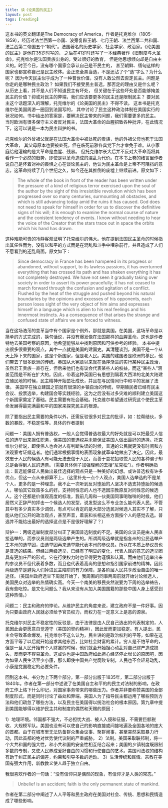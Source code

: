 ```yaml
---
title: 读《论美国的民主》
layout: post
tags: [reading]
---
```

<!--题记：试图一气呵成的把《论美国的民主》，《经济学原理》，《国富论》和《道德情操论》这几本书的书评写了，主要为了理清自己的思路。-->
<!--这些书不愧为经典，我花了大量时间力气阅读这几本书，得在每天黄金时段头脑清晰的时候读，否则难以理清书中逻辑。-->
<!--这些人的大脑是受到神的眷顾了么？怎么能写出这么精彩的东西？很长一段时间没有更新博客，因为在这一轮又一轮精彩如此的-->
<!--论证冲击下，我着实没有任何喘息的余地。同时为自己从09年开始向这个世界生产的垃圾文字感到抱歉，好在已经全部删了。现在开始更新，-->
<!--是因为我真的需要一个地方来理清这所有的东西，尝试过不同的方法，但都不是很成功。希望更新博客能够成为我细细回顾总结-->
<!--这些经典的动力。目标是每天或多或少都写一些书评，慢慢的将之前看过的好书在脑海中清理一下。-->

<!--2014-10-26 今晚的更新让我对书的初衷和时代背景有了更深的了解。希望在接下来的回顾总结中，能够进一步理清作者的论证思路。荟加油！： ）-->

<!--2014-10-27 接着整理下去。一晃又是一个小时。时间啊。-->

<!--2014-10-28 今天开始整理作者提出的民主的弊端，以及对此的辩护。时间啊。-->

这本书的英文翻译是The Democracy of America，作者是托克维尔（1805-1859），经历过法兰西第一帝国、波旁复辟王朝、七月王朝、法兰西第二共和国、法兰西第二帝国五个“朝代”。法国著名的历史学家、社会学家、政治家。《论美国的民主》是他在35岁时写的，
之后在41岁时还写了一本经典著作《旧制度与大革命》。托克维尔是法国贵族出身的，受过很好的教育，
但是他思想倾向却是自由主义的。时至今日，没有哪个国家会承认自己是不民主的，
甚至朝鲜、缅甸这样的国家也都宣称自己是民主政体。金正恩全票当选，不是还沾了个“选”字么？为什么呢？
因为今天民主似乎成为了一种普世价值，没有人敢公然去否定民主。问题是你走的是哪种民主政治？
如果我们不接受民主普选，那否定的理由又是什么呢？从历史上看，并不是人们不知道民主有坏处，
但关键在于这些坏处是否能够掩盖民主的价值？抑或对民主的弊端，我们应该要更多的民主还是限制民主？
要对民主这个话题深入的理解，托克维尔的《论美国的民主》不得不读。
这本书是托克维尔在美国周游一圈回到法国写的，
其中讨论了民主这种政治体制在美国实行的状况如何。书中给出的答案是，要解决民主带来的问题，我们需要更多的民主。
当时欧洲有很多保守主义者反对民主，法国大革命的血腥招致各种批评，在此情况下，这可以说是一本为民主辩护的书。

托克维尔的外曾祖父就是在法国大革命中被处死的贵族，他的外祖父母也死于法国大革命，
其父母原本也要被处死，但在临死前雅各宾党下台才幸免于难。从小家庭给他灌输的是大革命是血腥、残暴。
但托克维尔长大后并不反对大革命而将其看作一个必然的趋势，即使是以革命造成的混乱为代价。在本书上卷的绪言里作者说自己是怀着对神的畏惧之心在谈论民主的，他认为民主革命是上帝不可阻挡的意志，这革命持续了几个世纪之久，如今还在其推倒的废墟上继续前进。原文如下：
<blockquote>
The whole of the book in front of the reader has been written under the pressure of a kind of religious terror exercised upon the soul of the author by the sight of this irresistible revolution which has been progressed over so many centuries, surmounting all obstacles, and which is still advancing today amid the ruins it has caused. God does not need to speak for himself in order for us to discover the definitive signs of his will; it is enough to examine the normal course of nature and the conistent tendency of events. I know without needing to hear the voice of the Creator that the stars trace out in space the orbits which his hand has drawn.
</blockquote>

这种难能可贵的冷静客观证明了托克维尔的伟大。他在提到法国民主革命的时候指出其任性而为，没有以和平的方式而是在混乱和斗争中嘈杂前行，并且造成了人们不愿看到的还乱局面。原文如下：

<blockquote>
Since democracy in France has been hampered in its progress or abandoned, without support, to its
lawless passions, it has overturned everything that has crossed its path and has shaken everything it has not completely destroyed. We have not seen it gradually taking over society in order to assert its
power peacefully; it has not ceased to march forward through the confusion and agitation of a conflict.
Flushed by the heat of the struggle and pushed beyond his natural boundaries by the opinions and 
excesses of his opponents, each person loses sight of the very object of him aims and expresses
himself in a language which is alien to his real  feelings and his innermost instincts. As a consequence of that arises the strange and confused state of affairs we are forced to witness. 
</blockquote>

当在这场浩荡的变革当中有个国家是个例外，那就是美国。在美国，这场革命是以简单的方式完成的，换句话说，并没有爆发像在法国那样的血腥革命。这也是作者特地去美国考察的原因，他希望能够从中找到原因和可供参考的经验。
本书中提出很多很重要的观点，其中一点就是美国的建国史。其清楚谈到，美国不是一个从天上掉下来的国家，这是个新国家，但是老人民。美国的建国者是欧洲的移民，他们带去了很多欧洲的传统。英国从大宪章以来就在循序渐进的实行某种民主政治，虽然君王贵族一直存在，但后来他们也有议会代表某些人的权益，而这“某些人”涵盖范围是不断在扩大的。因此，带着这种英国已有思想到隔着大西洋的北美大陆建立殖民地的时候，民主精神开始茁壮成长，并且在与民情同行中和平的发展了法律。
美国早在独立建国之前就有很深的乡镇自治的传统，早期殖民者已经有民主会议、投票选举，构建国会等实践经验。这为之后没有过多灾难的顺利建立美国这个新国家奠定了基础。民主需要有社会基础。托克维尔希望通过研究这个使民主革命发展得最完满最和平的国家来探究民主的根源。
<!--，当托克维尔开始探讨民主的社会学基础的时候，他便成为了现代政治社会学之父。-->
除了要指出民主需要的条件以外，还需反驳很多对民主的批评，如：拉帮结伙，多数的暴政，不稳定性等。具体的作者提到

问题一：美国人拥有普选权，一般人会觉得普选权最大的好处就是可以把最受人信任的选举出来担任职务，但美国的普选权并未能保证美国人做出最好的选择。托克维尔分析说，即使伟人也会对人有判断失误的时候，普通的公民就更没有时间和方法观察考证候选者。他们通常根据事情的表面现象就草率地做出了决定。因此，最效忠于人民的候选人有可能无法去信于人民，而善于耍花招取悦人民的各种骗子却总是会得到人民的选票。（需要具体例子加强理解的去搜“尼克松”）。作者明确指出：普选能保证人民做出最佳选择的观点只是一种美好的幻想。或许普选权有许多优点，但这一点从来都算不上。（这里补充一点个人观点，美国人选举选的不是某个人，更多的是一种理念。我不止一次听到反对堕胎的人坚决不选支持堕胎的候选人，哪怕其它政策多么的好。支持同性恋的人也不选因宗教原反对同性恋的候选人。这个还都是价值观高度的标准，我前几周和一伙美国同事喝咖啡的时候，他们居然义正辞严的抨击一个候选人的发型，说发型这么不专业怎么能代表人民。不管其中有多少真实多少调侃，有点可以肯定的是大部分选民对候选人其实不了解，只能从他们公开的政治观点，甚至声音，着装和长相这些方面按个人的感觉去选。普选并不能给出最好的选择这点是不是很好理解了？）

辩护一：两级选举制度部分纠正了美国普选制度的不足。美国的众议员是由人民直接选举的，而参议员则是两级选举产生的。所谓两级选举就是指各州的公民选举产生本州的选举团，由选举团再来选举能代表本州的参议员。所以在本质上参议员也是普选的结果。但经过两级选举，已经有了明显的变化，代表人民的意志的选举团具有更加庄严的形式，它在行使权力时也显得更为谨慎和认真。而由他们选举出来的参议员不但代表着多数，而且也代表着高尚的思想和指引国家前进的精神。因此两级选举是避免人们掉进民主陷阱的有力保障，是各阶层人民共享政治自由的唯一途径。（美国州政府选举下周就开始了，我周围的同事两周前就开始讨论候选人，美国民众对选举的热情确实高。今天一个南美的移民突然说要为下周的选举祷告，我有些吃惊。是文化问题么？我从来没有从加入美国国籍的那些中国人身上感受到这种热情。）

问题二：民主和政府的悖论。从维护民主的角度来说，建立政府不是一件好事。因为只要由政府人民就必须给予官员权力，而权力在一定意义上是恶的源泉。

托克维尔对民主不稳定性的反驳是，由于法律是由人民自己选出的代表制定的，人民因此会更愿意自觉遵守（美国的契约精神），因此反而更加稳定。有人提出，民主会导致革命爆发。托克维尔不这么认为，民主讲的是政治权利的平等，如果在这方面平等了以后就开始追求其他东西，比如社会财富的累计。穷人是不怕革命的，但是一旦人民开始有个人财富的时候，他们就会开始担心动乱对自己财产造成损失，反而更不容易革命。这或许也是中国政府如此担心经济停止增长的原因吧，因为如果人民生活至少小康，那么即使中国共产党腐败专制，人民也不会轻易动乱，小康是党国稳定的必要条件。

回到这本书。书分为上下两个部分。第一部分出版于1835年，第二部分出版于1840年。作者在第一部分中述说了在美国自主和平的的民主对法制的影响，在政府工作上烙下什么印记，对国家事务带来的哪些压力。作者并非要称赞美国的全部制度形式，而是同时讨论了益处和弊端，美国人为了指导民主都运用了哪些预防方法和他们疏忽了哪些方法，以及民主在美国得以统治社会的根本原因。第九章中提到美国能够得以维护民主共和制度的偶然和天赐的原因：

1）地理环境。邻国都不强大，不必担忧大战、被人入侵和征服，不需要巨额税收、大规模军队。美国也没有可以使自己的影响直接或间接地遍及全国各地的庞大的首都。由于在城市里无法防备群众集会议事、聚群闹事，甚至突然采取暴力行动，因此首都的绝对优势使代议制的严重威胁。
2）法制。美国采取联邦制，将一个大共和国的强大性，和小共和国的安全性相互结合起来；美国的乡镇制度既限制多数的专制，又使人民养成爱好自由的习惯和行使自由的艺术。美国司法权的结构有助于纠正民主的偏差，约束和引导多数的运动。
3）生活传统和民情。宗教在美国有强大作用，新教教义使人趋于独立自由。

我很喜欢作者的一句话：“没有信仰只是偶然的现象，有信仰才是人类的常态。”

<blockquote>
Unbelief is an accident; faith is the only permanent state of mankind.
</blockquote>

作者在第二部分中阐述了人人平等和民主政府在美国对社会、传统、思想和民情造成了哪些影响。
<!-- 100多年前出版的书籍《旧制度与大革命》在今天能够翻译成中文，而且受到广泛的关注当然有他的道理，那么本书的中文译本是在1992年出版的，那么由冯唐先生翻译，由桂玉芳和张芝联两位老先生做的校对，张芝联是中国有名的研究法国历史的学者，他写得序言，这个序言本身有助于我们了解托克维尔这本《旧制度与大革命》，那么译者就张芝联先生说，他说托克维尔他开宗就这样说，他写这本书他是关于法国革命的研究，而不是一部法国的大革命，我们知道法国大革命是欧洲历史上最大的一场革命，他对人类社会都有很大不一样，比方说中国革命，中国革命受到的影响一个是来自俄罗斯的十月革命，另一个就是法国的大革命，所以为什么会产生法国大革命，这确实是一个非常令人感兴趣的一个话题。
那么在这本书里面托克维尔对于法国大革命的主要论点可以分成这样几点，第一就是1789年法国大革命是迄今为止最伟大最激烈的革命，他代表法国的青春、热情、自豪、慷慨和真诚的年代，那么第二，法国大革命他是一件长期工作的最后完成，即使他没有发生古老的社会建筑同样也会倒塌，但是法国革命的业绩他是以突然的方式完成了需要长时期才能一点一滴完成的事情，就他的这个突然性，第三，法国革命呈现出了绝对性，但是又呈现出了连续性和反复性，那么然后第四，也是很重要的就涉及到了专制自由和平等，这三者之间关系的问题。
这方面书里面都有很多的叙述，那么我想张芝联先生还指出他说托克维尔的着作在1870年之后被冷落了七八十年，近几十年来在西方突然走运，这不是偶然的，因为保守的自由主义的思想抬头，托克维尔的政治观点重新受到了重视，我们知道托克维尔在中国也越来越受到重视，因为我知道中译本不仅中国内地有好几个中译本，在香港也有中译本，台湾也有中译本出现，可见两岸三地的中国人都很重视这本书的作用，因为这本书可以让我们有很深入的思考，比方这个书里面有些非常发人深省的观点，特别是我们看到像书里面说的，为什么在第四章就是路易十六统治时期他是旧君主制最繁荣的时期，何以繁荣反而加速了大革命的到来。
本来人们认为革命往往是在人民处于水深火热民不聊生的时候发生的，不是的，法国大革命的发生恰恰是在繁荣的时候，所以革命的发生并非总是因为人们的处境越来越坏，最经常的情况就是一向毫无怨言，仿佛若无其事的忍受着最难以忍受的法律的人民，一旦法律压力减轻他们就会猛力的把他抛弃，被革命摧毁的政府几乎总是比他前面的那个政权更好，而且经验告诉我们对于一个坏政府来说最危险的时刻通常就是他开始改革的时刻，只有伟大天才才能够拯救一位着手救济长期受压迫的臣民的君主。
这是非常有意思的观点，那么同时本书他说了，他说一场浩劫怎么样才能够避免呢，一方面是一个民族，他说就是法兰西民族，一方面是一个民族，其中发财的欲望每时每刻都在膨胀，全民都想发财，每一个老百姓都想发财，但是另一方面是一个政府，他不断的刺激这种新的热情，不断的从中作梗，点燃了又把他扑灭，就这样从两方面促使了自己的毁灭，这就是法国大革命，当时法国的国王所推行的政策，为什么在法国最繁荣的时候结果却爆发了大革命，本书的第五章也很有意思，他说为什么减轻人民的负担结果人民反而被激怒了，这里面举了很多具体的例子，那么我也注意到在中国的学者当中近年来有关托克维尔这本名着也引起了广泛的讨论。
那么其中我比较欣赏的是荣建先生的观点，荣建先生他认为从托克维尔这本书当中他有一些新的观点，那么我在这里跟大家分享的是这样的几个点，第一，那么革命是专制条件下解决权利更替的唯一的方式，因为专制的条件下他不可能有民主的，不可能有和平的方式让权利来更替，那么结果就是采取了革命的方式，那么对于法国大革命来说这点是非常明显的，其实不光说法国大革命，甚至我们看俄罗斯的大革命中国的大革命，中国的革命都有同样的特点，第二，就是以法国的情况来看，中央集权体制下的革命他不是彻底的粉碎旧的体制，而是在旧体制的废墟上建立起来的一个新的更完善而且也是更合理的一个专制的体制。
那么荣建先生他在谈到托克维尔的这本书谈到革命和他土壤的问题的时候，也有这样一个相当精采的一个叙述，他说专制制度他既是革命的土壤，但是他也是革命的葬身之地，所以荣建先生也特别注意到就是中国从90年代改革开放以来，特别经过了社会的激烈的动荡之后，人们普遍认识到必须要告别革命，那么在这种情况下我们看一看一百多年前的当时还说还是一位法国年轻的学者所写的《旧制度与大革命》，他为什么在中国会广泛引起人们的关注，因为人们从托克维尔对法国大革命产生的土壤和原因的研究当中可以看到我们说的，就是可以古为今用也可以洋为中用。
-->
